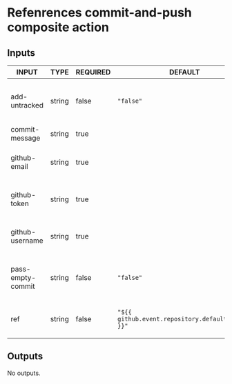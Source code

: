 # Refenrences commit-and-push composite action
## Inputs

<!-- AUTO-DOC-INPUT:START - Do not remove or modify this section -->

|       INPUT       |  TYPE  | REQUIRED |                      DEFAULT                      |                     DESCRIPTION                     |
|-------------------|--------|----------|---------------------------------------------------|-----------------------------------------------------|
|   add-untracked   | string |  false   |                     `"false"`                     |      Whether to add untracked files to commit.      |
|  commit-message   | string |   true   |                                                   |                 The commit message.                 |
|   github-email    | string |   true   |                                                   |    The GitHub email for committing the changes.     |
|   github-token    | string |   true   |                                                   |    The GitHub token for committing the changes.     |
|  github-username  | string |   true   |                                                   |   The GitHub username for committing the changes.   |
| pass-empty-commit | string |  false   |                     `"false"`                     | Whether to exit with code 0 when nothing to commit. |
|        ref        | string |  false   | `"${{ github.event.repository.default_branch }}"` |    The ref name to commit and push the files on.    |

<!-- AUTO-DOC-INPUT:END -->
## Outputs

<!-- AUTO-DOC-OUTPUT:START - Do not remove or modify this section -->
No outputs.
<!-- AUTO-DOC-OUTPUT:END -->
